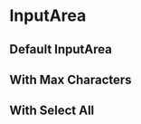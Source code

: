 <script setup>
import InputAreaExample from './input/examples/InputAreaExample.vue'
import InputAreaMaxExample from './input/examples/InputAreaMaxExample.vue'
import InputAreaSelectAllExample from './input/examples/InputAreaSelectAllExample.vue'
</script>

# InputArea

## Default InputArea
<InputAreaExample />

## With Max Characters
<InputAreaMaxExample />

## With Select All
<InputAreaSelectAllExample />